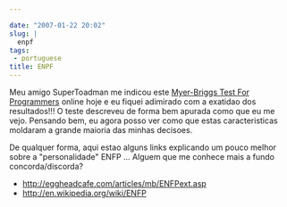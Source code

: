 ```yaml
---

date: "2007-01-22 20:02"
slug: |
  enpf
tags:
 - portuguese
title: ENPF
---
```


Meu amigo SuperToadman me indicou este [Myer-Briggs Test For
Programmers](http://eggheadcafe.com/articles/mb/default.asp) online hoje
e eu fiquei adimirado com a exatidao dos resultados!!! O teste descreveu
de forma bem apurada como que eu me vejo. Pensando bem, eu agora posso
ver como que estas caracteristicas moldaram a grande maioria das minhas
decisoes.

De qualquer forma, aqui estao alguns links explicando um pouco melhor
sobre a "personalidade" ENFP ... Alguem que me conhece mais a fundo
concorda/discorda?

-   <http://eggheadcafe.com/articles/mb/ENFPext.asp>
-   <http://en.wikipedia.org/wiki/ENFP>
